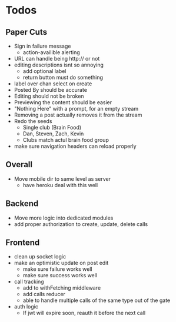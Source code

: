 # Todos

## Paper Cuts
- Sign in failure message
  - action-availible alerting
- URL can handle being http:// or not
- editing descriptions isnt so annoying
  - add optional label
  - return button must do something
- label over chan select on create
- Posted By should be accurate
- Editing should not be broken
- Previewing the content should be easier
- "Nothing Here" with a prompt, for an empty
  stream
- Removing a post actually removes it from
  the stream
- Redo the seeds
  - Single club (Brain Food)
  - Dan, Steven, Zach, Kevin
  - Clubs match actul brain food group
- make sure navigation headers can
  reload properly

## Overall

- Move mobile dir to same level as server
  - have heroku deal with this well

## Backend
  - Move more logic into dedicated modules
  - add proper authorization to create, update, delete calls

## Frontend
  - clean up socket logic
  - make an optimistic update on post edit
    - make sure failure works well
    - make sure success works well
  - call tracking
    - add to withFetching middleware
    - add calls reducer
    - able to handle multiple calls of the same type
      out of the gate
  - auth logic
    - If jwt will expire soon, reauth it before the next call
